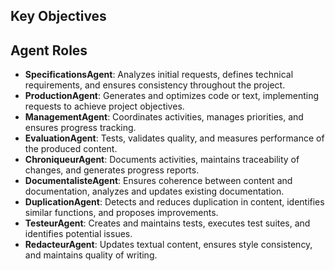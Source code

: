 ## Key Objectives
## Agent Roles
- **SpecificationsAgent**: Analyzes initial requests, defines technical requirements, and ensures consistency throughout the project.
- **ProductionAgent**: Generates and optimizes code or text, implementing requests to achieve project objectives.
- **ManagementAgent**: Coordinates activities, manages priorities, and ensures progress tracking.
- **EvaluationAgent**: Tests, validates quality, and measures performance of the produced content.
- **ChroniqueurAgent**: Documents activities, maintains traceability of changes, and generates progress reports.
- **DocumentalisteAgent**: Ensures coherence between content and documentation, analyzes and updates existing documentation.
- **DuplicationAgent**: Detects and reduces duplication in content, identifies similar functions, and proposes improvements.
- **TesteurAgent**: Creates and maintains tests, executes test suites, and identifies potential issues.
- **RedacteurAgent**: Updates textual content, ensures style consistency, and maintains quality of writing.
